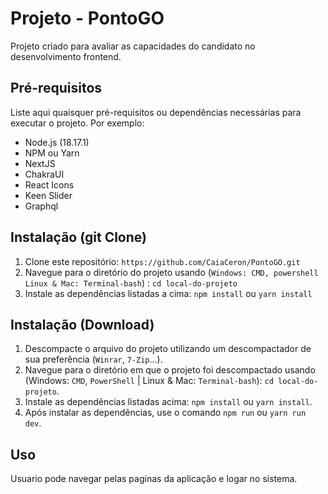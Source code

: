 # Projeto - PontoGO

Projeto criado para avaliar as capacidades do candidato no desenvolvimento frontend.

## Pré-requisitos

Liste aqui quaisquer pré-requisitos ou dependências necessárias para executar o projeto. Por exemplo:
- Node.js (18.17.1)
- NPM ou Yarn
- NextJS
- ChakraUI
- React Icons
- Keen Slider
- Graphql

## Instalação (git Clone)

1. Clone este repositório: `https://github.com/CaiaCeron/PontoGO.git`
2. Navegue para o diretório do projeto usando (`Windows: CMD, powershell` `Linux & Mac: Terminal-bash`) : `cd local-do-projeto`
3. Instale as dependências listadas a cima: `npm install` ou `yarn install`

## Instalação (Download)

1. Descompacte o arquivo do projeto utilizando um descompactador de sua preferência (`Winrar`, `7-Zip`...).
2. Navegue para o diretório em que o projeto foi descompactado usando (Windows: `CMD`, `PowerShell` | Linux & Mac: `Terminal-bash`): `cd local-do-projeto`.
3. Instale as dependências listadas acima: `npm install` ou `yarn install`.
4. Após instalar as dependências, use o comando `npm run` ou `yarn run dev`.

## Uso

Usuario pode navegar pelas paginas da aplicação e logar no sistema.




